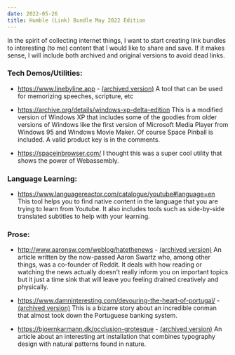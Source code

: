 ```yaml
---
date: 2022-05-26
title: Humble (Link) Bundle May 2022 Edition
---
```


In the spirit of collecting internet things, I want to start creating link bundles to interesting (to me) content that I would like to share and save. If it makes sense, I will include both archived and original versions to avoid dead links.  

### Tech Demos/Utilities:

* <a href="https://www.linebyline.app/">https://www.linebyline.app</a> - <a href="https://web.archive.org/web/20220505192045/https://www.linebyline.app/">(archived version)</a> A tool that can be used for memorizing speeches, scripture, etc

* <a href="https://archive.org/details/windows-xp-delta-edition">https://archive.org/details/windows-xp-delta-edition</a> This is a modified version of Windows XP that includes some of the goodies from older versions of Windows like the first version of Microsoft Media Player from Windows 95 and Windows Movie Maker. Of course Space Pinball is included. A valid product key is in the comments. 

* <a href="https://spaceinbrowser.com/">https://spaceinbrowser.com/</a> I thought this was a super cool utility that shows the power of Webassembly. 

### Language Learning:
* <a href="https://www.languagereactor.com/catalogue/youtube#language=en">https://www.languagereactor.com/catalogue/youtube#language=en</a> This tool helps you to find native content in the language that you are trying to learn from Youtube. It also includes tools such as side-by-side translated subtitles to help with your learning. 

### Prose:

* <a href="http://www.aaronsw.com/weblog/hatethenews">http://www.aaronsw.com/weblog/hatethenews</a> - <a href="https://web.archive.org/web/20220510101036/http://www.aaronsw.com/weblog/hatethenews">(archived version)</a> An article written by the now-passed Aaron Swartz who, among other things, was a co-founder of Reddit. It deals with how reading or watching the news actually doesn't really inform you on important topics but it just a time sink that will leave you feeling drained creatively and physically. 

* <a href="https://www.damninteresting.com/devouring-the-heart-of-portugal/">https://www.damninteresting.com/devouring-the-heart-of-portugal/</a> - <a href="https://web.archive.org/web/20220525165344/https://www.damninteresting.com/devouring-the-heart-of-portugal/">(archived version)</a> This is a bizarre story about an incredible conman that almost took down the Portuguese banking system. 

* <a href="https://bjoernkarmann.dk/occlusion-grotesque">https://bjoernkarmann.dk/occlusion-grotesque</a> - <a href="https://web.archive.org/web/20220524073512/https://bjoernkarmann.dk/occlusion-grotesque">(archived version)</a> An article about an interesting art installation that combines typography design with natural patterns found in nature. 

